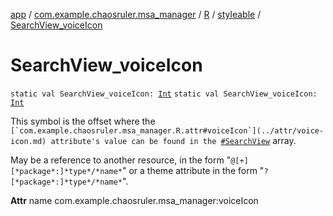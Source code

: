 [app](../../../index.md) / [com.example.chaosruler.msa_manager](../../index.md) / [R](../index.md) / [styleable](index.md) / [SearchView_voiceIcon](.)

# SearchView_voiceIcon

`static val SearchView_voiceIcon: `[`Int`](https://kotlinlang.org/api/latest/jvm/stdlib/kotlin/-int/index.html)
`static val SearchView_voiceIcon: `[`Int`](https://kotlinlang.org/api/latest/jvm/stdlib/kotlin/-int/index.html)

This symbol is the offset where the ``[`com.example.chaosruler.msa_manager.R.attr#voiceIcon`](../attr/voice-icon.md) attribute's value can be found in the ``[`#SearchView`](-search-view.md) array.

May be a reference to another resource, in the form "`@[+][*package*:]*type*/*name*`" or a theme attribute in the form "`?[*package*:]*type*/*name*`".

**Attr**
name com.example.chaosruler.msa_manager:voiceIcon

